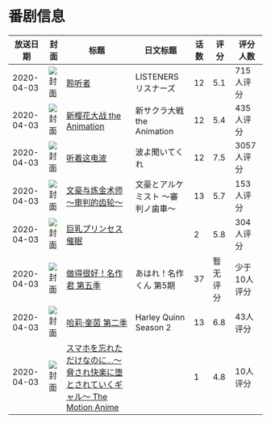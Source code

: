 # 番剧信息

|放送日期|封面|标题|日文标题|话数|评分|评分人数|
|---|---|---|---|---|---|---|
|2020-04-03|![封面](https://lain.bgm.tv/pic/cover/c/3d/0f/249619_YyBvf.jpg)|[聆听者](https://bangumi.tv/subject/249619)|LISTENERS リスナーズ|12|5.1|715人评分|
|2020-04-03|![封面](https://lain.bgm.tv/pic/cover/c/e3/6e/290630_DfdRF.jpg)|[新樱花大战 the Animation](https://bangumi.tv/subject/290630)|新サクラ大戦 the Animation|12|5.4|435人评分|
|2020-04-03|![封面](https://lain.bgm.tv/pic/cover/c/43/e0/292359_6WO66.jpg)|[听着这电波](https://bangumi.tv/subject/292359)|波よ聞いてくれ|12|7.5|3057人评分|
|2020-04-03|![封面](https://lain.bgm.tv/pic/cover/c/14/b1/297208_H25dc.jpg)|[文豪与炼金术师 ～审判的齿轮～](https://bangumi.tv/subject/297208)|文豪とアルケミスト 〜審判ノ歯車〜|13|5.7|153人评分|
|2020-04-03|![封面](https://bangumi.tv/img/no_icon_subject.png)|[巨乳プリンセス催眠](https://bangumi.tv/subject/298462)||2|5.8|304人评分|
|2020-04-03|![封面](https://lain.bgm.tv/pic/cover/c/14/90/301700_t0Bb8.jpg)|[做得很好！名作君 第五季](https://bangumi.tv/subject/301700)|あはれ！名作くん 第5期|37|暂无评分|少于10人评分|
|2020-04-03|![封面](https://lain.bgm.tv/pic/cover/c/dc/96/303507_X7cw8.jpg)|[哈莉·奎茵 第二季](https://bangumi.tv/subject/303507)|Harley Quinn Season 2|13|6.8|43人评分|
|2020-04-03|![封面](https://bangumi.tv/img/no_icon_subject.png)|[スマホを忘れただけなのに…～脅され快楽に堕とされていくギャル～ The Motion Anime](https://bangumi.tv/subject/320803)||1|4.8|10人评分|
